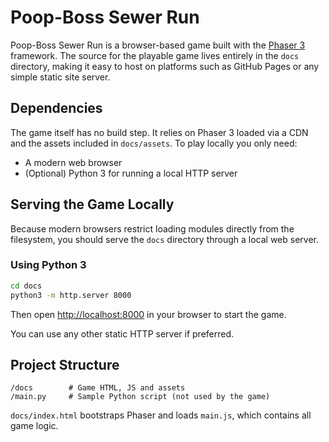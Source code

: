 # Poop-Boss Sewer Run

Poop-Boss Sewer Run is a browser-based game built with the [Phaser 3](https://phaser.io/) framework. The source for the playable game lives entirely in the `docs` directory, making it easy to host on platforms such as GitHub Pages or any simple static site server.

## Dependencies

The game itself has no build step. It relies on Phaser 3 loaded via a CDN and the assets included in `docs/assets`. To play locally you only need:

- A modern web browser
- (Optional) Python 3 for running a local HTTP server

## Serving the Game Locally

Because modern browsers restrict loading modules directly from the filesystem, you should serve the `docs` directory through a local web server.

### Using Python 3

```bash
cd docs
python3 -m http.server 8000
```

Then open <http://localhost:8000> in your browser to start the game.

You can use any other static HTTP server if preferred.

## Project Structure

```
/docs        # Game HTML, JS and assets
/main.py     # Sample Python script (not used by the game)
```

`docs/index.html` bootstraps Phaser and loads `main.js`, which contains all game logic.


